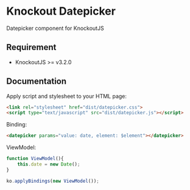 Knockout Datepicker
===================
Datepicker component for KnockoutJS


Requirement
------------
* KnockoutJS >= v3.2.0

Documentation
-------------

Apply script and stylesheet to your HTML page:
```html
<link rel="stylesheet" href="dist/datepicker.css">
<script type="text/javascript" src="dist/datepicker.js"></script>
```

Binding:
```html
<datepicker params="value: date, element: $element"></datepicker>
```

ViewModel:
```js
function ViewModel(){
    this.date = new Date();
}

ko.applyBindings(new ViewModel());
```
